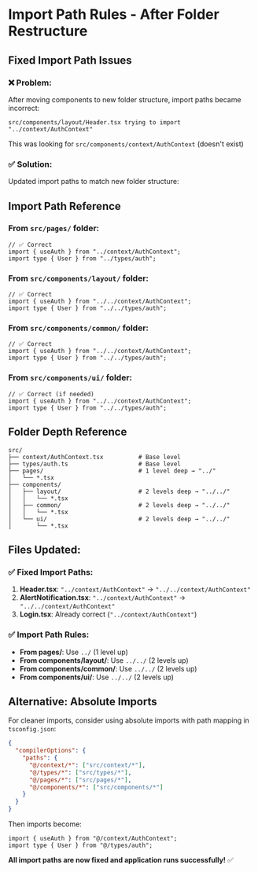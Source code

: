 # Import Path Rules - After Folder Restructure

## Fixed Import Path Issues

### ❌ **Problem:**
After moving components to new folder structure, import paths became incorrect:
```
src/components/layout/Header.tsx trying to import "../context/AuthContext"
```
This was looking for `src/components/context/AuthContext` (doesn't exist)

### ✅ **Solution:**
Updated import paths to match new folder structure:

## Import Path Reference

### From `src/pages/` folder:
```tsx
// ✅ Correct
import { useAuth } from "../context/AuthContext";
import type { User } from "../types/auth";
```

### From `src/components/layout/` folder:
```tsx
// ✅ Correct  
import { useAuth } from "../../context/AuthContext";
import type { User } from "../../types/auth";
```

### From `src/components/common/` folder:
```tsx
// ✅ Correct
import { useAuth } from "../../context/AuthContext";  
import type { User } from "../../types/auth";
```

### From `src/components/ui/` folder:
```tsx
// ✅ Correct (if needed)
import { useAuth } from "../../context/AuthContext";
import type { User } from "../../types/auth";
```

## Folder Depth Reference

```
src/
├── context/AuthContext.tsx          # Base level
├── types/auth.ts                    # Base level  
├── pages/                           # 1 level deep → "../"
│   └── *.tsx
├── components/
│   ├── layout/                      # 2 levels deep → "../../" 
│   │   └── *.tsx
│   ├── common/                      # 2 levels deep → "../../"
│   │   └── *.tsx  
│   └── ui/                          # 2 levels deep → "../../"
│       └── *.tsx
```

## Files Updated:

### ✅ Fixed Import Paths:
1. **Header.tsx**: `"../context/AuthContext"` → `"../../context/AuthContext"`
2. **AlertNotification.tsx**: `"../context/AuthContext"` → `"../../context/AuthContext"`
3. **Login.tsx**: Already correct (`"../context/AuthContext"`)

### ✅ Import Path Rules:
- **From pages/**: Use `../` (1 level up)
- **From components/layout/**: Use `../../` (2 levels up)
- **From components/common/**: Use `../../` (2 levels up)
- **From components/ui/**: Use `../../` (2 levels up)

## Alternative: Absolute Imports
For cleaner imports, consider using absolute imports with path mapping in `tsconfig.json`:

```json
{
  "compilerOptions": {
    "paths": {
      "@/context/*": ["src/context/*"],
      "@/types/*": ["src/types/*"],
      "@/pages/*": ["src/pages/*"],
      "@/components/*": ["src/components/*"]
    }
  }
}
```

Then imports become:
```tsx
import { useAuth } from "@/context/AuthContext";
import type { User } from "@/types/auth";
```

**All import paths are now fixed and application runs successfully!** ✅